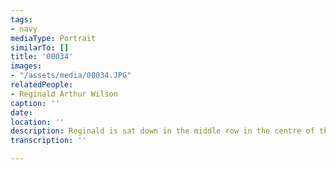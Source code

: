 ```yaml
---
tags:
- navy
mediaType: Portrait
similarTo: []
title: '00034'
images:
- "/assets/media/00034.JPG"
relatedPeople:
- Reginald Arthur Wilson
caption: ''
date: 
location: ''
description: Reginald is sat down in the middle row in the centre of the picture.
transcription: ''

---
```

